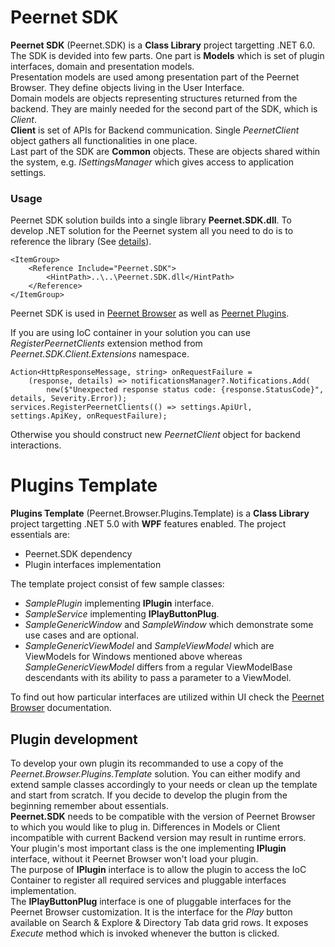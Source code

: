 # Peernet SDK
__Peernet SDK__ (Peernet.SDK) is a __Class Library__ project targetting .NET 6.0. The SDK is devided into few parts. One part is __Models__ which is set of plugin interfaces, domain and presentation models.  
Presentation models are used among presentation part of the Peernet Browser. They define objects living in the User Interface.  
Domain models are objects representing structures returned from the backend. They are mainly needed for the second part of the SDK, which is _Client_.  
__Client__ is set of APIs for Backend communication. Single _PeernetClient_ object gathers all functionalities in one place.  
Last part of the SDK are __Common__ objects. These are objects shared within the system, e.g. _ISettingsManager_ which gives access to application settings.

### Usage
Peernet SDK solution builds into a single library __Peernet.SDK.dll__. 
To develop .NET solution for the Peernet system all you need to do is to reference the library (See [details](https://docs.microsoft.com/en-us/visualstudio/ide/managing-references-in-a-project?view=vs-2022)).
```
<ItemGroup>
	<Reference Include="Peernet.SDK">
		<HintPath>..\..\Peernet.SDK.dll</HintPath>
	</Reference>
</ItemGroup>
```

Peernet SDK is used in [Peernet Browser](https://github.com/PeernetOfficial/Browser) as well as [Peernet Plugins](https://github.com/PeernetOfficial/BrowserPlugins).

If you are using IoC container in your solution you can use _RegisterPeernetClients_ extension method from _Peernet.SDK.Client.Extensions_ namespace.
```
Action<HttpResponseMessage, string> onRequestFailure =
    (response, details) => notificationsManager?.Notifications.Add(
        new($"Unexpected response status code: {response.StatusCode}", details, Severity.Error));
services.RegisterPeernetClients(() => settings.ApiUrl, settings.ApiKey, onRequestFailure);
```

Otherwise you should construct new _PeernetClient_ object for backend interactions.

# Plugins Template
__Plugins Template__ (Peernet.Browser.Plugins.Template) is a __Class Library__  project targetting .NET 5.0 with __WPF__ features enabled.
The project essentials are:
- Peernet.SDK dependency
- Plugin interfaces implementation

The template project consist of few sample classes:
- _SamplePlugin_ implementing __IPlugin__ interface.  
- _SampleService_ implementing __IPlayButtonPlug__.
- _SampleGenericWindow_ and _SampleWindow_ which demonstrate some use cases and are optional.
- _SampleGenericViewModel_ and _SampleViewModel_ which are ViewModels for Windows mentioned above whereas _SampleGenericViewModel_ differs from a regular ViewModelBase descendants with its ability to pass a parameter to a ViewModel.

To find out how particular interfaces are utilized within UI check the [Peernet Browser](https://github.com/PeernetOfficial/Browser) documentation.

## Plugin development
To develop your own plugin its recommanded to use a copy of the _Peernet.Browser.Plugins.Template_ solution. You can either modify and extend sample classes accordingly to your needs
or clean up the template and start from scratch.
If you decide to develop the plugin from the beginning remember about essentials.  
__Peernet.SDK__ needs to be compatible with the version of Peernet Browser to which you would like to plug in. 
Differences in Models or Client incompatible with current Backend version may result in runtime errors.  
Your plugin's most important class is the one implementing __IPlugin__ interface, without it Peernet Browser won't load your plugin.  
The purpose of __IPlugin__ interface is to allow the plugin to access the IoC Container to register all required services and pluggable interfaces implementation.  
The __IPlayButtonPlug__ interface is one of pluggable interfaces for the Peernet Browser customization.
It is the interface for the _Play_ button available on Search & Explore & Directory Tab data grid rows. It exposes _Execute_ method which is invoked whenever the button is clicked.
